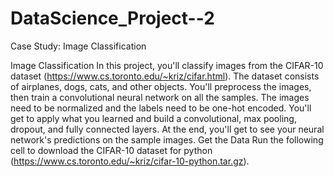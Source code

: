 # DataScience_Project--2
Case Study: Image Classification

Image Classification
In this project, you'll classify images from the CIFAR-10 dataset
(https://www.cs.toronto.edu/~kriz/cifar.html). The dataset consists of airplanes, dogs, cats, and other
objects. You'll preprocess the images, then train a convolutional neural network on all the samples.
The images need to be normalized and the labels need to be one-hot encoded. You'll get to apply
what you learned and build a convolutional, max pooling, dropout, and fully connected layers. At the
end, you'll get to see your neural network's predictions on the sample images.
Get the Data
Run the following cell to download the CIFAR-10 dataset for python
(https://www.cs.toronto.edu/~kriz/cifar-10-python.tar.gz).
